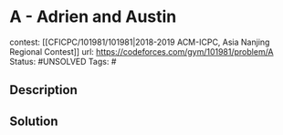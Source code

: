 # A - Adrien and Austin

contest: [[CFICPC/101981/101981|2018-2019 ACM-ICPC, Asia Nanjing Regional Contest]]
url: https://codeforces.com/gym/101981/problem/A
Status: #UNSOLVED
Tags: #

## Description

## Solution

